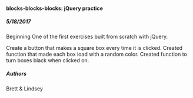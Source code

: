 #### blocks-blocks-blocks: jQuery practice
##### 5/18/2017
Beginning 
One of the first exercises built from scratch with jQuery.

Create a button that makes a square box every time it is clicked.
Created function that made each box load with a random color.
Created function to turn boxes black when clicked on.

##### Authors
Brett & Lindsey

